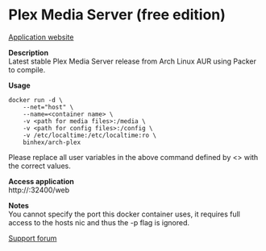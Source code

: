 # Plex Media Server (free edition)
[Application website](https://plex.tv/)

**Description**<br>
Latest stable Plex Media Server release from Arch Linux AUR using Packer to compile.

**Usage**
```
docker run -d \
	--net="host" \
	--name=<container name> \
	-v <path for media files>:/media \
	-v <path for config files>:/config \
	-v /etc/localtime:/etc/localtime:ro \
	binhex/arch-plex
```
Please replace all user variables in the above command defined by <> with the correct values.

**Access application**<br>
http://<host ip>:32400/web

**Notes**<br>
You cannot specify the port this docker container uses, it requires full access to the hosts nic and thus the -p flag is ignored.

[Support forum](http://lime-technology.com/forum/index.php?topic=38055.0)

